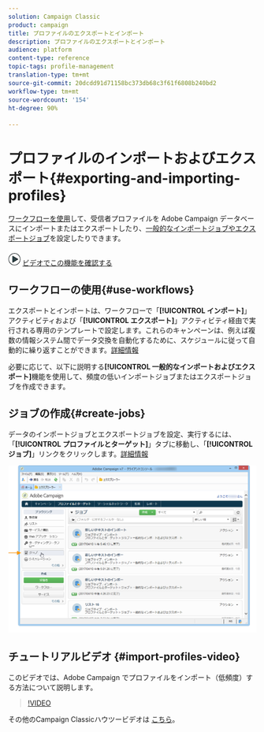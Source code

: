 ```yaml
---
solution: Campaign Classic
product: campaign
title: プロファイルのエクスポートとインポート
description: プロファイルのエクスポートとインポート
audience: platform
content-type: reference
topic-tags: profile-management
translation-type: tm+mt
source-git-commit: 20dcdd91d71158bc373db68c3f61f6808b240bd2
workflow-type: tm+mt
source-wordcount: '154'
ht-degree: 90%

---
```



# プロファイルのインポートおよびエクスポート{#exporting-and-importing-profiles}

[ワークフローを使用](#use-workflows)して、受信者プロファイルを Adobe Campaign データベースにインポートまたはエクスポートしたり、[一般的なインポートジョブやエクスポートジョブ](#create-jobs)を設定したりできます。

![](assets/do-not-localize/how-to-video.png) [ビデオでこの機能を確認する](#import-profiles-video)

## ワークフローの使用{#use-workflows}

エクスポートとインポートは、ワークフローで「**[!UICONTROL インポート]**」アクティビティおよび「**[!UICONTROL エクスポート]**」アクティビティ経由で実行される専用のテンプレートで設定します。これらのキャンペーンは、例えば複数の情報システム間でデータ交換を自動化するために、スケジュールに従って自動的に繰り返すことができます。[詳細情報](../../workflow/using/importing-data.md#best-practices-when-importing-data)

必要に応じて、以下に説明する&#x200B;**[!UICONTROL 一般的なインポートおよびエクスポート]**&#x200B;機能を使用して、頻度の低いインポートジョブまたはエクスポートジョブを作成できます。

## ジョブの作成{#create-jobs}

データのインポートジョブとエクスポートジョブを設定、実行するには、「**[!UICONTROL プロファイルとターゲット]**」タブに移動し、「**[!UICONTROL ジョブ]**」リンクをクリックします。[詳細情報](../../platform/using/generic-imports-and-exports.md)

![](assets/s_ncs_user_interface_import_link.png)


## チュートリアルビデオ {#import-profiles-video}

このビデオでは、Adobe Campaign でプロファイルをインポート（低頻度）する方法について説明します。

>[!VIDEO](https://video.tv.adobe.com/v/25608?quality=12)

その他のCampaign Classicハウツービデオは [こちら](https://experienceleague.adobe.com/docs/campaign-classic-learn/tutorials/overview.html)。